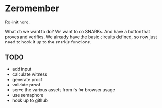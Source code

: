 # Zeromember

Re-init here.

What do we want to do? We want to do SNARKs. And have a button that proves and verifies. We already have the basic circuits defined, so now just need to hook it up to the snarkjs functions.

## TODO

- add input
- calculate witness
- generate proof
- validate proof
- serve the various assets from fs for browser usage
- use semaphore
- hook up to github
